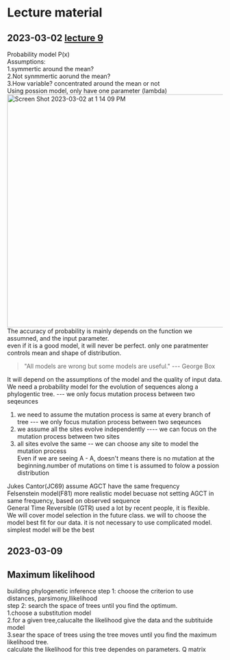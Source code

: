 Lecture material
================
## 2023-03-02 [lecture 9](https://github.com/crsl4/phylogenetics-class/blob/master/lecture-notes/lecture9.pdf)
Probability model P(x) <br>
Assumptions: <br>
1.symmertic around the mean? <br>
2.Not synmmertic aorund the mean? <br>
3.How variable? concentrated around the mean or not <br>
Using possion model, only have one parameter (lambda) <br>
<img width="544" alt="Screen Shot 2023-03-02 at 1 14 09 PM" src="https://user-images.githubusercontent.com/97980830/222528766-219e7651-f7d5-4124-89a4-e5eb955c8f0b.png"> The accuracy of probability is mainly depends on the function we assumned, and the input parameter. <br>
even if it is a good model, it will never be perfect. only one paratmenter controls mean and shape of distribution. <br>

> "All models are wrong but some models are useful." --- George Box <br> 



It will depend on the assumptions of the model and the quality of input data. <br>
We need a probability model for the evolution of sequences along a phylogentic tree. --- we only focus mutation process between two seqeunces <br>
1. we need to assume the mutation process is same at every branch of tree  --- we only focus mutation process between two seqeunces <br>
2. we assume all the sites evolve independently ---- we can focus on the mutation process between two sites  <br>
3. all sites evolve the same -- we can choose any site to model the mutation process <br>
Even if we are seeing A - A, doesn't means there is no mutation at the beginning.number of mutations on time t is assumed to folow a possion distribution <br>

Jukes Cantor(JC69) assume AGCT have the same frequency <br>
Felsenstein model(F81) more realistic model becuase not setting AGCT in same frequency, based on observed sequence <br>
General Time Reversible (GTR) used a lot by recent people, it is flexible. <br>
We will cover model selection in the future class. we will to choose the model best fit for our data. it is not necessary to use complicated model. simplest model will be the best 

## 2023-03-09
## Maximum likelihood
building phylogenetic inference
step 1: choose the criterion to use distances, parsimony,llikelihood <br>
step 2: search the space of trees until you find the optimum. <br>
1.choose a substitution model <br>
2.for a given tree,calucalte the likelihood give the data and the subtituide model <br>
3.sear the space of trees using the tree moves until you find the maximum likelihood tree. <br>
calculate the likelihood for this tree dependes on parameters. Q matrix
